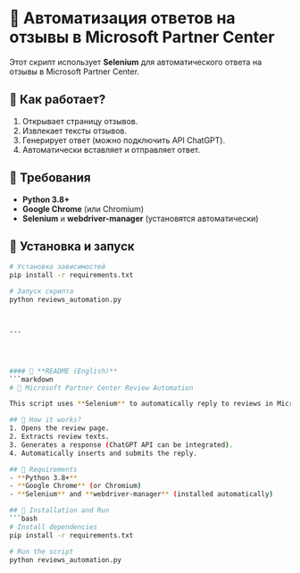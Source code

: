 # 🤖 Автоматизация ответов на отзывы в Microsoft Partner Center

Этот скрипт использует **Selenium** для автоматического ответа на отзывы в Microsoft Partner Center.

## 🚀 Как работает?
1. Открывает страницу отзывов.
2. Извлекает тексты отзывов.
3. Генерирует ответ (можно подключить API ChatGPT).
4. Автоматически вставляет и отправляет ответ.

## 📌 Требования
- **Python 3.8+**
- **Google Chrome** (или Chromium)
- **Selenium** и **webdriver-manager** (установятся автоматически)

## 🔧 Установка и запуск
```bash
# Установка зависимостей
pip install -r requirements.txt

# Запуск скрипта
python reviews_automation.py



---




#### 📂 **README (English)**
```markdown
# 🤖 Microsoft Partner Center Review Automation

This script uses **Selenium** to automatically reply to reviews in Microsoft Partner Center.

## 🚀 How it works?
1. Opens the review page.
2. Extracts review texts.
3. Generates a response (ChatGPT API can be integrated).
4. Automatically inserts and submits the reply.

## 📌 Requirements
- **Python 3.8+**
- **Google Chrome** (or Chromium)
- **Selenium** and **webdriver-manager** (installed automatically)

## 🔧 Installation and Run
```bash
# Install dependencies
pip install -r requirements.txt

# Run the script
python reviews_automation.py

